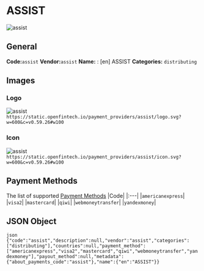 # ASSIST 
![assist](https://static.openfintech.io/payment_providers/assist/logo.svg?w=600&c=v0.59.26#w100) 
## General 
**Code:**`assist` 
**Vendor:**`assist` 
**Name:** 
:	[en] ASSIST 
**Categories:** 
`distributing` 
## Images 
### Logo 
![assist](https://static.openfintech.io/payment_providers/assist/logo.svg?w=600&c=v0.59.26#w100) 
``` https://static.openfintech.io/payment_providers/assist/logo.svg?w=600&c=v0.59.26#w100 ``` 
### Icon 
![assist](https://static.openfintech.io/payment_providers/assist/icon.svg?w=600&c=v0.59.26#w100) 
``` https://static.openfintech.io/payment_providers/assist/icon.svg?w=600&c=v0.59.26#w100 ``` 
## Payment Methods 
The list of supported [Payment Methods](#) 
|Code| 
|:---| 
|`americanexpress`| 
|`visa2`| 
|`mastercard`| 
|`qiwi`| 
|`webmoneytransfer`| 
|`yandexmoney`| 
 
## JSON Object 
```json {"code":"assist","description":null,"vendor":"assist","categories":["distributing"],"countries":null,"payment_method":["americanexpress","visa2","mastercard","qiwi","webmoneytransfer","yandexmoney"],"payout_method":null,"metadata":{"about_payments_code":"assist"},"name":{"en":"ASSIST"}} ``` 
